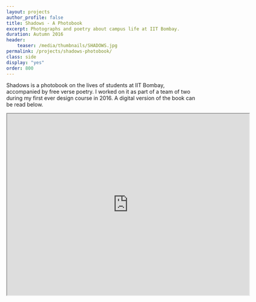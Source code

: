```yaml
---
layout: projects
author_profile: false
title: Shadows - A Photobook
excerpt: Photographs and poetry about campus life at IIT Bombay.
duration: Autumn 2016
header:
    teaser: /media/thumbnails/SHADOWS.jpg
permalink: /projects/shadows-photobook/
class: side
display: "yes"
order: 800
---
```


Shadows is a photobook on the lives of students at IIT Bombay, accompanied by free verse poetry. I worked on it as part of a team of two during my first ever design course in 2016. A digital version of the book can be read below.

<p align = "center">
    <iframe class = "book" src="https://drive.google.com/file/d/1_XbOFchwd8U3M2Fq1a7Vz1MzR-fMIf2y/preview" width="640" height="480"></iframe>
</p>

